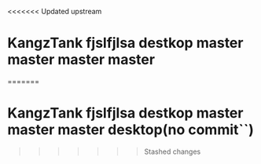 
<<<<<<< Updated upstream
# KangzTank fjslfjlsa destkop master master master master
=======
# KangzTank fjslfjlsa destkop master master master desktop(no commit``)
>>>>>>> Stashed changes
